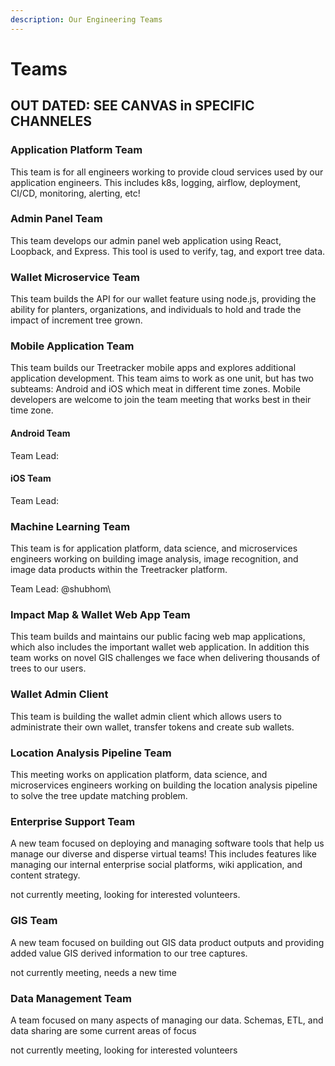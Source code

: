 ```yaml
---
description: Our Engineering Teams
---
```


# Teams
## OUT DATED: SEE CANVAS in SPECIFIC CHANNELES 
### Application Platform Team

This team is for all engineers working to provide cloud services used by our application engineers. This includes k8s, logging, airflow, deployment, CI/CD, monitoring, alerting, etc!


### Admin Panel Team

This team develops our admin panel web application using React, Loopback, and Express. This tool is used to verify, tag, and export tree data.
  

### Wallet Microservice Team

This team builds the API for our wallet feature using node.js, providing the ability for planters, organizations, and individuals to hold and trade the impact of increment tree grown.
 
### Mobile Application Team

This team builds our Treetracker mobile apps and explores additional application development. This team aims to work as one unit, but has two subteams: Android and iOS which meat in different time zones.  Mobile developers are welcome to join the team meeting that works best in their time zone.
 

#### Android Team

Team Lead:  

#### iOS Team

Team Lead: 
### Machine Learning Team

This team is for application platform, data science, and microservices engineers working on building image analysis, image recognition, and image data products within the Treetracker platform.

Team Lead: @shubhom\ 

### Impact Map & Wallet Web App Team

This team builds and maintains our public facing web map applications, which also includes the important wallet web application. In addition this team works on novel GIS challenges we face when delivering thousands of trees to our users.&#x20;
 
### Wallet Admin Client

This team is building the wallet admin client which allows users to administrate their own wallet, transfer tokens and create sub wallets.&#x20;
 
### Location Analysis Pipeline Team

This meeting works on application platform, data science, and microservices engineers working on building the location analysis pipeline to solve the tree update matching problem.
 

### Enterprise Support Team

A new team focused on deploying and managing software tools that help us manage our diverse and disperse virtual teams! This includes features like managing our internal enterprise social platforms, wiki application, and content strategy.

not currently meeting, looking for interested volunteers.

### GIS Team

A new team focused on building out GIS data product outputs and providing added value GIS derived information to our tree captures.

not currently meeting, needs a new time

### Data Management Team

A team focused on many aspects of managing our data. Schemas, ETL, and data sharing are some current areas of focus

not currently meeting, looking for interested volunteers
